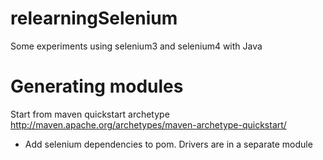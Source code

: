 # relearningSelenium
Some experiments using selenium3 and selenium4 with Java

# Generating modules

Start from maven quickstart archetype http://maven.apache.org/archetypes/maven-archetype-quickstart/

- Add selenium dependencies to pom. Drivers are in a separate module